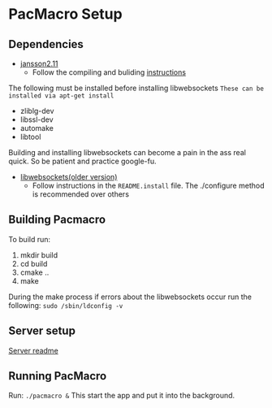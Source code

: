 # PacMacro Setup

## Dependencies
* [jansson2.11](http://www.digip.org/jansson/releases/jansson-2.11.tar.gz)
    * Follow the compiling and buliding [instructions](https://jansson.readthedocs.io/en/2.11/gettingstarted.html#compiling-and-installing-jansson)

The following must be installed before installing libwebsockets
`These can be installed via apt-get install`
* zliblg-dev
* libssl-dev
* automake
* libtool

Building and installing libwebsockets can become a pain in the ass real quick. So be patient and practice google-fu.
* [libwebsockets(older version)](https://github.com/warmcat/libwebsockets/releases/tag/v1.22-chrome26-firefox18)
    * Follow instructions in the `README.install` file. The ./configure method is recommended over others

## Building Pacmacro
To build run:
1. mkdir build
2. cd build
3. cmake ..
4. make
   
During the make process if errors about the libwebsockets occur run the following: 
`sudo /sbin/ldconfig -v`

## Server setup
[Server readme](pacServer/)

## Running PacMacro

Run: `./pacmacro &`
This start the app and put it into the background.
